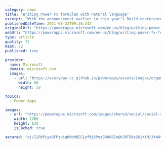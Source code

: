 ```yaml
---
category: news
title: "Writing Power Fx formulas with natural language"
excerpt: "With the announcement earlier in this year’s Build conference, you may already heard about Power Apps Ideas, an AI-powered assistance to help anyone create apps using natural language. Now we’re excited to tell you that this feature is now officially in public preview."
publishedDateTime: 2021-08-23T09:38:24Z
originalUrl: "https://powerapps.microsoft.com/en-us/blog/writing-power-fx-formulas-with-natural-language/"
webUrl: "https://powerapps.microsoft.com/en-us/blog/writing-power-fx-formulas-with-natural-language/"
type: article
quality: 72
heat: 72
published: true

provider:
  name: Microsoft
  domain: microsoft.com
  images:
    - url: "https://everyday-cc.github.io/powerapps/assets/images/organizations/microsoft.com-50x50.jpg"
      width: 50
      height: 50

topics:
  - Power Apps

images:
  - url: "https://powerapps.microsoft.com/images/shared/social/social-share-post-ignite.png"
    width: 1200
    height: 630
    isCached: true

secured: "pj/I2RbPLyxQFPzviqKMchBEG1yf9j6PezBDO80EnQKJNT5kzB6j+IM/JtN4tCOwEHx9uo14BSUkaSs+6DPUG3CuJTTiAMuGIyVyoxTkxeQDrRaSLAaMecCJalaObY+X4Jis61U4vAyKxwRDDM2NuY8Hk1EsuxybahoA/Sy0j/x90f1M+KVd6cWd/AdDFE6aCZzGSeWO9RZVu0KXkyqVBtfcalDayR+BknWxoSXXVx/45U2LTQtRAdpd5un/97b9gu9iUkddLZtkIAzrxXHZ1iS7mrnMaDXU9hap4YjKGOUF4LibmrkG1cU1ZvDA8IPbBT5ax+4Pb5z66TGo8LvYxzPL90FIUB7FJiokcwJxHc0=;scTlMbHgutOPxzIQ9QliGQ=="
---
```


